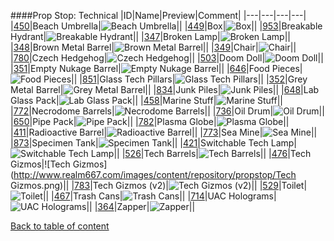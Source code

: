 ####Prop Stop: Technical
|ID|Name|Preview|Comment|
|---|---|---|---|
|[450](https://github.com/alexey-lysiuk/Realm667-AAA-Cache/raw/master/data/0450.zip)|Beach Umbrella|![Beach Umbrella](http://www.realm667.com/images/content/repository/propstop/Umbrella.png)||
|[449](https://github.com/alexey-lysiuk/Realm667-AAA-Cache/raw/master/data/0449.zip)|Box|![Box](http://www.realm667.com/images/content/repository/propstop/Box.png)||
|[953](https://github.com/alexey-lysiuk/Realm667-AAA-Cache/raw/master/data/0953.zip)|Breakable Hydrant|![Breakable Hydrant](http://realm667.com/images/content/repository/propstop/BreakableHydrantVariants.png)||
|[347](https://github.com/alexey-lysiuk/Realm667-AAA-Cache/raw/master/data/0347.zip)|Broken Lamp|![Broken Lamp](http://www.realm667.com/images/content/repository/propstop/BrokenLamp.png)||
|[348](https://github.com/alexey-lysiuk/Realm667-AAA-Cache/raw/master/data/0348.zip)|Brown Metal Barrel|![Brown Metal Barrel](http://www.realm667.com/images/content/repository/propstop/BrownMetalBarrel.png)||
|[349](https://github.com/alexey-lysiuk/Realm667-AAA-Cache/raw/master/data/0349.zip)|Chair|![Chair](http://www.realm667.com/images/content/repository/propstop/Chair.png)||
|[780](https://github.com/alexey-lysiuk/Realm667-AAA-Cache/raw/master/data/0780.zip)|Czech Hedgehog|![Czech Hedgehog](http://www.realm667.com/images/content/repository/propstop/CzechHedgehog.png)||
|[503](https://github.com/alexey-lysiuk/Realm667-AAA-Cache/raw/master/data/0503.zip)|Doom Doll|![Doom Doll](http://www.realm667.com/images/content/repository/propstop/DoomDoll.png)||
|[351](https://github.com/alexey-lysiuk/Realm667-AAA-Cache/raw/master/data/0351.zip)|Empty Nukage Barrel|![Empty Nukage Barrel](http://www.realm667.com/images/content/repository/propstop/EmptyNukageBarrel.png)||
|[646](https://github.com/alexey-lysiuk/Realm667-AAA-Cache/raw/master/data/0646.zip)|Food Pieces|![Food Pieces](http://www.realm667.com/images/content/repository/propstop/FoodPieces.png)||
|[851](https://github.com/alexey-lysiuk/Realm667-AAA-Cache/raw/master/data/0851.zip)|Glass Tech Pillars|![Glass Tech Pillars](http://www.realm667.com/images/content/repository/propstop/GlassTechPillar.png)||
|[352](https://github.com/alexey-lysiuk/Realm667-AAA-Cache/raw/master/data/0352.zip)|Grey Metal Barrel|![Grey Metal Barrel](http://www.realm667.com/images/content/repository/propstop/GreyMetalBarrel.png)||
|[834](https://github.com/alexey-lysiuk/Realm667-AAA-Cache/raw/master/data/0834.zip)|Junk Piles|![Junk Piles](http://www.realm667.com/images/content/repository/propstop/JunkPiles.png)||
|[648](https://github.com/alexey-lysiuk/Realm667-AAA-Cache/raw/master/data/0648.zip)|Lab Glass Pack|![Lab Glass Pack](http://www.realm667.com/images/content/repository/propstop/LabGlassPack.png)||
|[458](https://github.com/alexey-lysiuk/Realm667-AAA-Cache/raw/master/data/0458.zip)|Marine Stuff|![Marine Stuff](http://www.realm667.com/images/content/repository/propstop/MarineStuff.png)||
|[772](https://github.com/alexey-lysiuk/Realm667-AAA-Cache/raw/master/data/0772.zip)|Necrodome Barrels|![Necrodome Barrels](http://www.realm667.com/images/content/repository/propstop/NecroBarrels.png)||
|[736](https://github.com/alexey-lysiuk/Realm667-AAA-Cache/raw/master/data/0736.zip)|Oil Drum|![Oil Drum](http://www.realm667.com/images/content/repository/propstop/OilDrum.png)||
|[650](https://github.com/alexey-lysiuk/Realm667-AAA-Cache/raw/master/data/0650.zip)|Pipe Pack|![Pipe Pack](http://www.realm667.com/images/content/repository/propstop/PipePack.png)||
|[782](https://github.com/alexey-lysiuk/Realm667-AAA-Cache/raw/master/data/0782.zip)|Plasma Globe|![Plasma Globe](http://www.realm667.com/images/content/repository/propstop/PlasmaGlobe.png)||
|[411](https://github.com/alexey-lysiuk/Realm667-AAA-Cache/raw/master/data/0411.zip)|Radioactive Barrel|![Radioactive Barrel](http://www.realm667.com/images/content/repository/propstop/RadioactiveBarrel.png)||
|[773](https://github.com/alexey-lysiuk/Realm667-AAA-Cache/raw/master/data/0773.zip)|Sea Mine|![Sea Mine](http://www.realm667.com/images/content/repository/propstop/SeaMine.png)||
|[873](https://github.com/alexey-lysiuk/Realm667-AAA-Cache/raw/master/data/0873.zip)|Specimen Tank|![Specimen Tank](http://www.realm667.com/images/content/repository/propstop/SpecimenTank.png)||
|[421](https://github.com/alexey-lysiuk/Realm667-AAA-Cache/raw/master/data/0421.zip)|Switchable Tech Lamp|![Switchable Tech Lamp](http://www.realm667.com/images/content/repository/propstop/SwitchableTechLamp.png)||
|[526](https://github.com/alexey-lysiuk/Realm667-AAA-Cache/raw/master/data/0526.zip)|Tech Barrels|![Tech Barrels](http://www.realm667.com/images/content/repository/propstop/TechBarrels.png)||
|[476](https://github.com/alexey-lysiuk/Realm667-AAA-Cache/raw/master/data/0476.zip)|Tech Gizmos|![Tech Gizmos](http://www.realm667.com/images/content/repository/propstop/Tech Gizmos.png)||
|[783](https://github.com/alexey-lysiuk/Realm667-AAA-Cache/raw/master/data/0783.zip)|Tech Gizmos (v2)|![Tech Gizmos (v2)](http://www.realm667.com/None)||
|[529](https://github.com/alexey-lysiuk/Realm667-AAA-Cache/raw/master/data/0529.zip)|Toilet|![Toilet](http://www.realm667.com/images/content/repository/propstop/toilet.png)||
|[467](https://github.com/alexey-lysiuk/Realm667-AAA-Cache/raw/master/data/0467.zip)|Trash Cans|![Trash Cans](http://www.realm667.com/images/content/repository/propstop/TrashCans.png)||
|[714](https://github.com/alexey-lysiuk/Realm667-AAA-Cache/raw/master/data/0714.zip)|UAC Holograms|![UAC Holograms](http://www.realm667.com/images/content/repository/propstop/UACHolograms.png)||
|[364](https://github.com/alexey-lysiuk/Realm667-AAA-Cache/raw/master/data/0364.zip)|Zapper|![Zapper](http://www.realm667.com/images/content/repository/propstop/Zapper.png)||

[Back to table of content](../readme.md)
